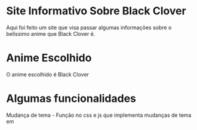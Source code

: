# Site Informativo Sobre Black Clover

Aqui foi feito um site que visa passar algumas informações sobre o belíssimo anime que Black Clover é.

# Anime Escolhido

O anime escolhido é Black Clover

# Algumas funcionalidades 

Mudança de tema - Função no css e js que implementa mudanças de tema em 



